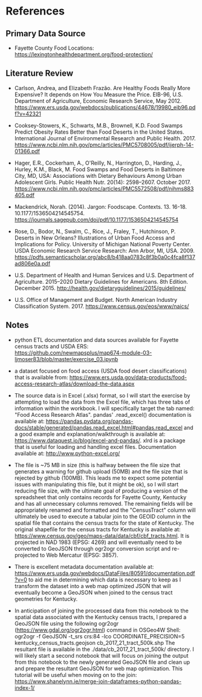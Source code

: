 # References

## Primary Data Source

* Fayette County Food Locations: https://lexingtonhealthdepartment.org/food-protection/ 

## Literature Review

* Carlson, Andrea, and Elizabeth Frazão. Are Healthy Foods Really More Expensive? It depends on How You Measure the Price. EIB-96, U.S. Department of Agriculture, Economic Research Service, May 2012. https://www.ers.usda.gov/webdocs/publications/44678/19980_eib96.pdf?v=42321 

* Cooksey-Stowers, K., Schwarts, M.B., Brownell, K.D. Food Swamps Predict Obesity Rates Better than Food Deserts in the United States. International Journal of Environmental Research and Public Health. 2017. https://www.ncbi.nlm.nih.gov/pmc/articles/PMC5708005/pdf/ijerph-14-01366.pdf 

* Hager, E.R., Cockerham, A., O'Reilly, N., Harrington, D., Harding, J., Hurley, K.M., Black, M. Food Swamps and Food Deserts in Baltimore City, MD, USA: Associations with Dietary Behaviours Among Urban Adolescent Girls. Public Health Nutr. 20(14): 2598–2607. October 2017. https://www.ncbi.nlm.nih.gov/pmc/articles/PMC5572508/pdf/nihms883405.pdf

* Mackendrick, Norah. (2014). Jargon: Foodscape. Contexts. 13. 16-18. 10.1177/1536504214545754. https://journals.sagepub.com/doi/pdf/10.1177/1536504214545754 

* Rose, D., Bodor, N., Swalm, C., Rice, J., Fraley, T., Hutchinson, P. Deserts in New Orleans? Illustrations of Urban Food Access and Implications for Policy. University of Michigan National Poverty Center. USDA Economic Research Service Research: Ann Arbor, MI, USA. 2009. https://pdfs.semanticscholar.org/abc8/b418aa0783c8f3b0a0c4fca8f137ad806e0a.pdf

* U.S. Department of Health and Human Services and U.S. Department of Agriculture. 2015–2020 Dietary Guidelines for Americans. 8th Edition. December 2015. http://health.gov/dietaryguidelines/2015/guidelines/

* U.S. Office of Management and Budget. North American Industry Classification System. 2017. https://www.census.gov/eos/www/naics/

## Notes

* python ETL documentation and data sources available for Fayette census tracts and USDA ERS: https://github.com/newmapsplus/map674-module-03-ljmoser83/blob/master/exercise_03.ipynb

* a dataset focused on food access (USDA food desert classifications) that is available from: https://www.ers.usda.gov/data-products/food-access-research-atlas/download-the-data.aspx

* The source data is in Excel (.xlsx) format, so I will start the exercise by attempting to load the data from the Excel file, which has three tabs of information within the workbook. I will specifically target the tab named: "Food Access Research Atlas". pandas' .read_excel() documentation is available at: https://pandas.pydata.org/pandas-docs/stable/generated/pandas.read_excel.html#pandas.read_excel and a good example and explanation/walkthrough is available at: https://www.dataquest.io/blog/excel-and-pandas/. xlrd is a package that is useful for loading and handling excel files. Documentation available at: http://www.python-excel.org/

* The file is ~75 MB in size (this is halfway between the file size that generates a warning for github upload (50MB) and the file size that is rejected by github (100MB). This leads me to expect some potential issues with manipulating this file, but it might be ok), so I will start reducing file size, with the ultimate goal of producing a version of the spreadsheet that only contains records for Fayette County, Kentucky and has all unnecessary columns removed. The remaining fields will be appropriately renamed and formatted and the "CensusTract" column will ultimately be used to execute a tabular join to the GEOID column in the spatial file that contains the census tracts for the state of Kentucky. The original shapefile for the census tracts for Kentucky is available at: https://www.census.gov/geo/maps-data/data/cbf/cbf_tracts.html. It is projected in NAD 1983 (EPSG: 4269) and will eventually need to be converted to GeoJSON through ogr2ogr conversion script and re-projected to Web Mercatur (EPSG: 3857).

* There is excellent metadata documentation available at: https://www.ers.usda.gov/webdocs/DataFiles/80591/documentation.pdf?v=0 to aid me in determining which data is necessary to keep as I transform the dataset into a web map optimized JSON that will eventually become a GeoJSON when joined to the census tract geometries for Kentucky.

* In anticipation of joining the processed data from this notebook to the spatial data associated with the Kentucky census tracts, I prepared a GeoJSON file using the following ogr2ogr (https://www.gdal.org/ogr2ogr.html) command in OSGeo4W Shell: ogr2ogr -f GeoJSON -t_srs crs:84 -lco COORDINATE_PRECISION=5 kentucky_census_tracts.geojson cb_2017_21_tract_500k.shp The resultant file is available in the ./data/cb_2017_21_tract_500k/ directory. I will likely start a second notebook that will focus on joining the output from this notebook to the newly generated GeoJSON file and clean up and prepare the resultant GeoJSON for web map optimization. This tutorial will be useful when moving on to the join: https://www.shanelynn.ie/merge-join-dataframes-python-pandas-index-1/



